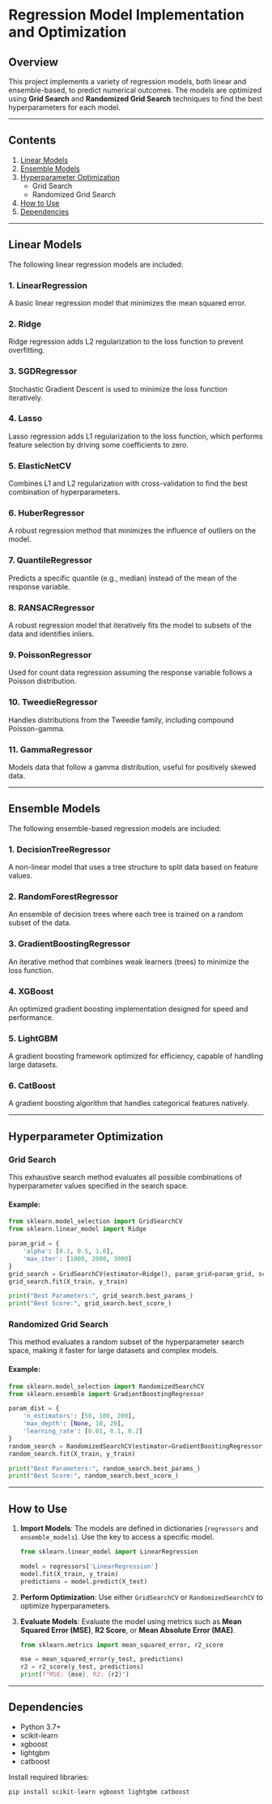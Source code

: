 # Regression Model Implementation and Optimization

## Overview
This project implements a variety of regression models, both linear and ensemble-based, to predict numerical outcomes. The models are optimized using **Grid Search** and **Randomized Grid Search** techniques to find the best hyperparameters for each model.

---

## Contents
1. [Linear Models](#linear-models)
2. [Ensemble Models](#ensemble-models)
3. [Hyperparameter Optimization](#hyperparameter-optimization)
   - Grid Search
   - Randomized Grid Search
4. [How to Use](#how-to-use)
5. [Dependencies](#dependencies)

---

## Linear Models
The following linear regression models are included:

### **1. LinearRegression**
A basic linear regression model that minimizes the mean squared error.

### **2. Ridge**
Ridge regression adds L2 regularization to the loss function to prevent overfitting.

### **3. SGDRegressor**
Stochastic Gradient Descent is used to minimize the loss function iteratively.

### **4. Lasso**
Lasso regression adds L1 regularization to the loss function, which performs feature selection by driving some coefficients to zero.

### **5. ElasticNetCV**
Combines L1 and L2 regularization with cross-validation to find the best combination of hyperparameters.

### **6. HuberRegressor**
A robust regression method that minimizes the influence of outliers on the model.

### **7. QuantileRegressor**
Predicts a specific quantile (e.g., median) instead of the mean of the response variable.

### **8. RANSACRegressor**
A robust regression model that iteratively fits the model to subsets of the data and identifies inliers.

### **9. PoissonRegressor**
Used for count data regression assuming the response variable follows a Poisson distribution.

### **10. TweedieRegressor**
Handles distributions from the Tweedie family, including compound Poisson-gamma.

### **11. GammaRegressor**
Models data that follow a gamma distribution, useful for positively skewed data.

---

## Ensemble Models
The following ensemble-based regression models are included:

### **1. DecisionTreeRegressor**
A non-linear model that uses a tree structure to split data based on feature values.

### **2. RandomForestRegressor**
An ensemble of decision trees where each tree is trained on a random subset of the data.

### **3. GradientBoostingRegressor**
An iterative method that combines weak learners (trees) to minimize the loss function.

### **4. XGBoost**
An optimized gradient boosting implementation designed for speed and performance.

### **5. LightGBM**
A gradient boosting framework optimized for efficiency, capable of handling large datasets.

### **6. CatBoost**
A gradient boosting algorithm that handles categorical features natively.

---

## Hyperparameter Optimization

### **Grid Search**
This exhaustive search method evaluates all possible combinations of hyperparameter values specified in the search space.

#### Example:
```python
from sklearn.model_selection import GridSearchCV
from sklearn.linear_model import Ridge

param_grid = {
    'alpha': [0.1, 0.5, 1.0],
    'max_iter': [1000, 2000, 3000]
}
grid_search = GridSearchCV(estimator=Ridge(), param_grid=param_grid, scoring='neg_mean_squared_error', cv=5)
grid_search.fit(X_train, y_train)

print("Best Parameters:", grid_search.best_params_)
print("Best Score:", grid_search.best_score_)
```

### **Randomized Grid Search**
This method evaluates a random subset of the hyperparameter search space, making it faster for large datasets and complex models.

#### Example:
```python
from sklearn.model_selection import RandomizedSearchCV
from sklearn.ensemble import GradientBoostingRegressor

param_dist = {
    'n_estimators': [50, 100, 200],
    'max_depth': [None, 10, 20],
    'learning_rate': [0.01, 0.1, 0.2]
}
random_search = RandomizedSearchCV(estimator=GradientBoostingRegressor(), param_distributions=param_dist, scoring='r2', n_iter=10, cv=5, random_state=42)
random_search.fit(X_train, y_train)

print("Best Parameters:", random_search.best_params_)
print("Best Score:", random_search.best_score_)
```

---

## How to Use
1. **Import Models**:
   The models are defined in dictionaries (`regressors` and `ensemble_models`). Use the key to access a specific model.
   ```python
   from sklearn.linear_model import LinearRegression

   model = regressors['LinearRegression']
   model.fit(X_train, y_train)
   predictions = model.predict(X_test)
   ```

2. **Perform Optimization**:
   Use either `GridSearchCV` or `RandomizedSearchCV` to optimize hyperparameters.

3. **Evaluate Models**:
   Evaluate the model using metrics such as **Mean Squared Error (MSE)**, **R2 Score**, or **Mean Absolute Error (MAE)**.
   ```python
   from sklearn.metrics import mean_squared_error, r2_score

   mse = mean_squared_error(y_test, predictions)
   r2 = r2_score(y_test, predictions)
   print(f"MSE: {mse}, R2: {r2}")
   ```

---

## Dependencies
- Python 3.7+
- scikit-learn
- xgboost
- lightgbm
- catboost

Install required libraries:
```bash
pip install scikit-learn xgboost lightgbm catboost
```

